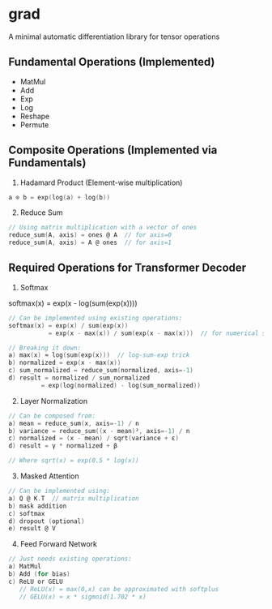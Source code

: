 # grad
A minimal automatic differentiation library for tensor operations

## Fundamental Operations (Implemented)
- MatMul
- Add
- Exp
- Log
- Reshape
- Permute

## Composite Operations (Implemented via Fundamentals)
1. Hadamard Product (Element-wise multiplication)
```c
a ⊙ b = exp(log(a) + log(b))
```

2. Reduce Sum
```c
// Using matrix multiplication with a vector of ones
reduce_sum(A, axis) = ones @ A  // for axis=0
reduce_sum(A, axis) = A @ ones  // for axis=1
```

## Required Operations for Transformer Decoder

1. Softmax

softmax(x) = exp(x - log(sum(exp(x))))

```c
// Can be implemented using existing operations:
softmax(x) = exp(x) / sum(exp(x))
           = exp(x - max(x)) / sum(exp(x - max(x)))  // for numerical stability

// Breaking it down:
a) max(x) ≈ log(sum(exp(x)))  // log-sum-exp trick
b) normalized = exp(x - max(x))
c) sum_normalized = reduce_sum(normalized, axis=-1)
d) result = normalized / sum_normalized
         = exp(log(normalized) - log(sum_normalized))
```

2. Layer Normalization
```c
// Can be composed from:
a) mean = reduce_sum(x, axis=-1) / n
b) variance = reduce_sum((x - mean)², axis=-1) / n
c) normalized = (x - mean) / sqrt(variance + ε)
d) result = γ * normalized + β

// Where sqrt(x) = exp(0.5 * log(x))
```

3. Masked Attention
```c
// Can be implemented using:
a) Q @ K.T  // matrix multiplication
b) mask addition
c) softmax
d) dropout (optional)
e) result @ V
```

4. Feed Forward Network
```c
// Just needs existing operations:
a) MatMul
b) Add (for bias)
c) ReLU or GELU
   // ReLU(x) = max(0,x) can be approximated with softplus
   // GELU(x) ≈ x * sigmoid(1.702 * x)
```